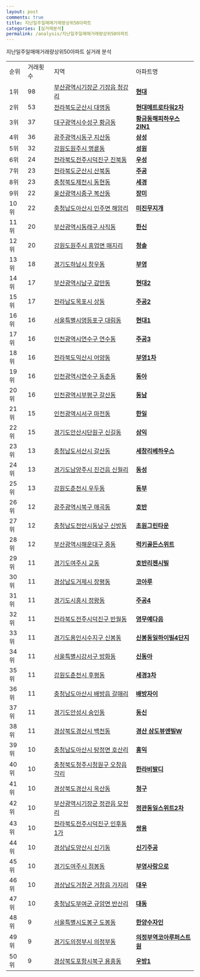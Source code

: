 ```yaml
---
layout: post
comments: true
title: 지난일주일매매거래량상위50아파트
categories: [실거래분석]
permalink: /analysis/지난일주일매매거래량상위50아파트
---
```


지난일주일매매거래량상위50아파트 실거래 분석

<table>
  <tr>
    <td>순위</td>
    <td>거래횟수</td>
    <td>지역</td>
    <td>아파트명</td>
  </tr>

  <tr>
    <td>1위</td>
    <td>98</td>
    <td><a href="/apt/부산광역시기장군기장읍 청강리">부산광역시기장군 기장읍 청강리</a></td>
    <td colspan="4" style="font-weight: bold;"><a href="https://search.naver.com/search.naver?query=기장읍 청강리 현대">현대</a></td>
  </tr>

  <tr>
    <td>2위</td>
    <td>53</td>
    <td><a href="/apt/전라북도군산시대명동">전라북도군산시 대명동</a></td>
    <td colspan="4" style="font-weight: bold;"><a href="https://search.naver.com/search.naver?query=대명동 현대메트로타워2차">현대메트로타워2차</a></td>
  </tr>

  <tr>
    <td>3위</td>
    <td>37</td>
    <td><a href="/apt/대구광역시수성구황금동">대구광역시수성구 황금동</a></td>
    <td colspan="4" style="font-weight: bold;"><a href="https://search.naver.com/search.naver?query=황금동 황금동해피하우스2IN1">황금동해피하우스2IN1</a></td>
  </tr>

  <tr>
    <td>4위</td>
    <td>36</td>
    <td><a href="/apt/광주광역시동구지산동">광주광역시동구 지산동</a></td>
    <td colspan="4" style="font-weight: bold;"><a href="https://search.naver.com/search.naver?query=지산동 삼성">삼성</a></td>
  </tr>

  <tr>
    <td>5위</td>
    <td>32</td>
    <td><a href="/apt/강원도원주시명륜동">강원도원주시 명륜동</a></td>
    <td colspan="4" style="font-weight: bold;"><a href="https://search.naver.com/search.naver?query=명륜동 성원">성원</a></td>
  </tr>

  <tr>
    <td>6위</td>
    <td>24</td>
    <td><a href="/apt/전라북도전주시덕진구진북동">전라북도전주시덕진구 진북동</a></td>
    <td colspan="4" style="font-weight: bold;"><a href="https://search.naver.com/search.naver?query=진북동 우성">우성</a></td>
  </tr>

  <tr>
    <td>7위</td>
    <td>23</td>
    <td><a href="/apt/전라북도군산시산북동">전라북도군산시 산북동</a></td>
    <td colspan="4" style="font-weight: bold;"><a href="https://search.naver.com/search.naver?query=산북동 주공">주공</a></td>
  </tr>

  <tr>
    <td>8위</td>
    <td>23</td>
    <td><a href="/apt/충청북도제천시동현동">충청북도제천시 동현동</a></td>
    <td colspan="4" style="font-weight: bold;"><a href="https://search.naver.com/search.naver?query=동현동 세경">세경</a></td>
  </tr>

  <tr>
    <td>9위</td>
    <td>22</td>
    <td><a href="/apt/울산광역시중구복산동">울산광역시중구 복산동</a></td>
    <td colspan="4" style="font-weight: bold;"><a href="https://search.naver.com/search.naver?query=복산동 장미">장미</a></td>
  </tr>

  <tr>
    <td>10위</td>
    <td>22</td>
    <td><a href="/apt/충청남도아산시인주면 해암리">충청남도아산시 인주면 해암리</a></td>
    <td colspan="4" style="font-weight: bold;"><a href="https://search.naver.com/search.naver?query=인주면 해암리 미진무지개">미진무지개</a></td>
  </tr>

  <tr>
    <td>11위</td>
    <td>20</td>
    <td><a href="/apt/부산광역시동래구사직동">부산광역시동래구 사직동</a></td>
    <td colspan="4" style="font-weight: bold;"><a href="https://search.naver.com/search.naver?query=사직동 한신">한신</a></td>
  </tr>

  <tr>
    <td>12위</td>
    <td>20</td>
    <td><a href="/apt/강원도원주시흥업면 매지리">강원도원주시 흥업면 매지리</a></td>
    <td colspan="4" style="font-weight: bold;"><a href="https://search.naver.com/search.naver?query=흥업면 매지리 청솔">청솔</a></td>
  </tr>

  <tr>
    <td>13위</td>
    <td>18</td>
    <td><a href="/apt/경기도하남시창우동">경기도하남시 창우동</a></td>
    <td colspan="4" style="font-weight: bold;"><a href="https://search.naver.com/search.naver?query=창우동 부영">부영</a></td>
  </tr>

  <tr>
    <td>14위</td>
    <td>17</td>
    <td><a href="/apt/부산광역시남구감만동">부산광역시남구 감만동</a></td>
    <td colspan="4" style="font-weight: bold;"><a href="https://search.naver.com/search.naver?query=감만동 현대2">현대2</a></td>
  </tr>

  <tr>
    <td>15위</td>
    <td>17</td>
    <td><a href="/apt/전라남도목포시상동">전라남도목포시 상동</a></td>
    <td colspan="4" style="font-weight: bold;"><a href="https://search.naver.com/search.naver?query=상동 주공2">주공2</a></td>
  </tr>

  <tr>
    <td>16위</td>
    <td>16</td>
    <td><a href="/apt/서울특별시영등포구대림동">서울특별시영등포구 대림동</a></td>
    <td colspan="4" style="font-weight: bold;"><a href="https://search.naver.com/search.naver?query=대림동 현대1">현대1</a></td>
  </tr>

  <tr>
    <td>17위</td>
    <td>16</td>
    <td><a href="/apt/인천광역시연수구연수동">인천광역시연수구 연수동</a></td>
    <td colspan="4" style="font-weight: bold;"><a href="https://search.naver.com/search.naver?query=연수동 주공3">주공3</a></td>
  </tr>

  <tr>
    <td>18위</td>
    <td>16</td>
    <td><a href="/apt/전라북도익산시어양동">전라북도익산시 어양동</a></td>
    <td colspan="4" style="font-weight: bold;"><a href="https://search.naver.com/search.naver?query=어양동 부영1차">부영1차</a></td>
  </tr>

  <tr>
    <td>19위</td>
    <td>16</td>
    <td><a href="/apt/인천광역시연수구동춘동">인천광역시연수구 동춘동</a></td>
    <td colspan="4" style="font-weight: bold;"><a href="https://search.naver.com/search.naver?query=동춘동 동아">동아</a></td>
  </tr>

  <tr>
    <td>20위</td>
    <td>16</td>
    <td><a href="/apt/인천광역시부평구갈산동">인천광역시부평구 갈산동</a></td>
    <td colspan="4" style="font-weight: bold;"><a href="https://search.naver.com/search.naver?query=갈산동 동남">동남</a></td>
  </tr>

  <tr>
    <td>21위</td>
    <td>15</td>
    <td><a href="/apt/인천광역시서구마전동">인천광역시서구 마전동</a></td>
    <td colspan="4" style="font-weight: bold;"><a href="https://search.naver.com/search.naver?query=마전동 한일">한일</a></td>
  </tr>

  <tr>
    <td>22위</td>
    <td>15</td>
    <td><a href="/apt/경기도안산시단원구신길동">경기도안산시단원구 신길동</a></td>
    <td colspan="4" style="font-weight: bold;"><a href="https://search.naver.com/search.naver?query=신길동 삼익">삼익</a></td>
  </tr>

  <tr>
    <td>23위</td>
    <td>13</td>
    <td><a href="/apt/충청남도서산시갈산동">충청남도서산시 갈산동</a></td>
    <td colspan="4" style="font-weight: bold;"><a href="https://search.naver.com/search.naver?query=갈산동 세창리베하우스">세창리베하우스</a></td>
  </tr>

  <tr>
    <td>24위</td>
    <td>13</td>
    <td><a href="/apt/경기도남양주시진건읍 신월리">경기도남양주시 진건읍 신월리</a></td>
    <td colspan="4" style="font-weight: bold;"><a href="https://search.naver.com/search.naver?query=진건읍 신월리 동성">동성</a></td>
  </tr>

  <tr>
    <td>25위</td>
    <td>13</td>
    <td><a href="/apt/강원도춘천시우두동">강원도춘천시 우두동</a></td>
    <td colspan="4" style="font-weight: bold;"><a href="https://search.naver.com/search.naver?query=우두동 동부">동부</a></td>
  </tr>

  <tr>
    <td>26위</td>
    <td>12</td>
    <td><a href="/apt/광주광역시북구매곡동">광주광역시북구 매곡동</a></td>
    <td colspan="4" style="font-weight: bold;"><a href="https://search.naver.com/search.naver?query=매곡동 호반">호반</a></td>
  </tr>

  <tr>
    <td>27위</td>
    <td>12</td>
    <td><a href="/apt/충청남도천안시동남구신방동">충청남도천안시동남구 신방동</a></td>
    <td colspan="4" style="font-weight: bold;"><a href="https://search.naver.com/search.naver?query=신방동 초원그린타운">초원그린타운</a></td>
  </tr>

  <tr>
    <td>28위</td>
    <td>12</td>
    <td><a href="/apt/부산광역시해운대구중동">부산광역시해운대구 중동</a></td>
    <td colspan="4" style="font-weight: bold;"><a href="https://search.naver.com/search.naver?query=중동 럭키골든스위트">럭키골든스위트</a></td>
  </tr>

  <tr>
    <td>29위</td>
    <td>11</td>
    <td><a href="/apt/경기도여주시교동">경기도여주시 교동</a></td>
    <td colspan="4" style="font-weight: bold;"><a href="https://search.naver.com/search.naver?query=교동 호반리젠시빌">호반리젠시빌</a></td>
  </tr>

  <tr>
    <td>30위</td>
    <td>11</td>
    <td><a href="/apt/경상남도거제시장평동">경상남도거제시 장평동</a></td>
    <td colspan="4" style="font-weight: bold;"><a href="https://search.naver.com/search.naver?query=장평동 코아루">코아루</a></td>
  </tr>

  <tr>
    <td>31위</td>
    <td>11</td>
    <td><a href="/apt/경기도시흥시정왕동">경기도시흥시 정왕동</a></td>
    <td colspan="4" style="font-weight: bold;"><a href="https://search.naver.com/search.naver?query=정왕동 주공4">주공4</a></td>
  </tr>

  <tr>
    <td>32위</td>
    <td>11</td>
    <td><a href="/apt/전라북도전주시덕진구반월동">전라북도전주시덕진구 반월동</a></td>
    <td colspan="4" style="font-weight: bold;"><a href="https://search.naver.com/search.naver?query=반월동 영무예다음">영무예다음</a></td>
  </tr>

  <tr>
    <td>33위</td>
    <td>11</td>
    <td><a href="/apt/경기도용인시수지구신봉동">경기도용인시수지구 신봉동</a></td>
    <td colspan="4" style="font-weight: bold;"><a href="https://search.naver.com/search.naver?query=신봉동 신봉동일하이빌4단지">신봉동일하이빌4단지</a></td>
  </tr>

  <tr>
    <td>34위</td>
    <td>11</td>
    <td><a href="/apt/서울특별시강서구방화동">서울특별시강서구 방화동</a></td>
    <td colspan="4" style="font-weight: bold;"><a href="https://search.naver.com/search.naver?query=방화동 신동아">신동아</a></td>
  </tr>

  <tr>
    <td>35위</td>
    <td>11</td>
    <td><a href="/apt/강원도춘천시후평동">강원도춘천시 후평동</a></td>
    <td colspan="4" style="font-weight: bold;"><a href="https://search.naver.com/search.naver?query=후평동 세경3차">세경3차</a></td>
  </tr>

  <tr>
    <td>36위</td>
    <td>11</td>
    <td><a href="/apt/충청남도아산시배방읍 갈매리">충청남도아산시 배방읍 갈매리</a></td>
    <td colspan="4" style="font-weight: bold;"><a href="https://search.naver.com/search.naver?query=배방읍 갈매리 배방자이">배방자이</a></td>
  </tr>

  <tr>
    <td>37위</td>
    <td>11</td>
    <td><a href="/apt/경기도안성시숭인동">경기도안성시 숭인동</a></td>
    <td colspan="4" style="font-weight: bold;"><a href="https://search.naver.com/search.naver?query=숭인동 동신">동신</a></td>
  </tr>

  <tr>
    <td>38위</td>
    <td>11</td>
    <td><a href="/apt/경상북도경산시백천동">경상북도경산시 백천동</a></td>
    <td colspan="4" style="font-weight: bold;"><a href="https://search.naver.com/search.naver?query=백천동 경산 삼도뷰엔빌W">경산 삼도뷰엔빌W</a></td>
  </tr>

  <tr>
    <td>39위</td>
    <td>10</td>
    <td><a href="/apt/충청남도아산시탕정면 호산리">충청남도아산시 탕정면 호산리</a></td>
    <td colspan="4" style="font-weight: bold;"><a href="https://search.naver.com/search.naver?query=탕정면 호산리 홍익">홍익</a></td>
  </tr>

  <tr>
    <td>40위</td>
    <td>10</td>
    <td><a href="/apt/충청북도청주시청원구오창읍 각리">충청북도청주시청원구 오창읍 각리</a></td>
    <td colspan="4" style="font-weight: bold;"><a href="https://search.naver.com/search.naver?query=오창읍 각리 한라비발디">한라비발디</a></td>
  </tr>

  <tr>
    <td>41위</td>
    <td>10</td>
    <td><a href="/apt/경상북도경산시옥산동">경상북도경산시 옥산동</a></td>
    <td colspan="4" style="font-weight: bold;"><a href="https://search.naver.com/search.naver?query=옥산동 청구">청구</a></td>
  </tr>

  <tr>
    <td>42위</td>
    <td>10</td>
    <td><a href="/apt/부산광역시기장군정관읍 모전리">부산광역시기장군 정관읍 모전리</a></td>
    <td colspan="4" style="font-weight: bold;"><a href="https://search.naver.com/search.naver?query=정관읍 모전리 정관동일스위트2차">정관동일스위트2차</a></td>
  </tr>

  <tr>
    <td>43위</td>
    <td>10</td>
    <td><a href="/apt/전라북도전주시덕진구인후동1가">전라북도전주시덕진구 인후동1가</a></td>
    <td colspan="4" style="font-weight: bold;"><a href="https://search.naver.com/search.naver?query=인후동1가 쌍용">쌍용</a></td>
  </tr>

  <tr>
    <td>44위</td>
    <td>10</td>
    <td><a href="/apt/경상남도양산시신기동">경상남도양산시 신기동</a></td>
    <td colspan="4" style="font-weight: bold;"><a href="https://search.naver.com/search.naver?query=신기동 신기주공">신기주공</a></td>
  </tr>

  <tr>
    <td>45위</td>
    <td>10</td>
    <td><a href="/apt/경기도여주시점봉동">경기도여주시 점봉동</a></td>
    <td colspan="4" style="font-weight: bold;"><a href="https://search.naver.com/search.naver?query=점봉동 부영사랑으로">부영사랑으로</a></td>
  </tr>

  <tr>
    <td>46위</td>
    <td>10</td>
    <td><a href="/apt/경상남도거창군거창읍 가지리">경상남도거창군 거창읍 가지리</a></td>
    <td colspan="4" style="font-weight: bold;"><a href="https://search.naver.com/search.naver?query=거창읍 가지리 대우">대우</a></td>
  </tr>

  <tr>
    <td>47위</td>
    <td>10</td>
    <td><a href="/apt/충청남도부여군규암면 반산리">충청남도부여군 규암면 반산리</a></td>
    <td colspan="4" style="font-weight: bold;"><a href="https://search.naver.com/search.naver?query=규암면 반산리 대동">대동</a></td>
  </tr>

  <tr>
    <td>48위</td>
    <td>9</td>
    <td><a href="/apt/서울특별시도봉구도봉동">서울특별시도봉구 도봉동</a></td>
    <td colspan="4" style="font-weight: bold;"><a href="https://search.naver.com/search.naver?query=도봉동 한양수자인">한양수자인</a></td>
  </tr>

  <tr>
    <td>49위</td>
    <td>9</td>
    <td><a href="/apt/경기도의정부시의정부동">경기도의정부시 의정부동</a></td>
    <td colspan="4" style="font-weight: bold;"><a href="https://search.naver.com/search.naver?query=의정부동 의정부역코아루퍼스트원">의정부역코아루퍼스트원</a></td>
  </tr>

  <tr>
    <td>50위</td>
    <td>9</td>
    <td><a href="/apt/경상북도포항시북구용흥동">경상북도포항시북구 용흥동</a></td>
    <td colspan="4" style="font-weight: bold;"><a href="https://search.naver.com/search.naver?query=용흥동 우방1">우방1</a></td>
  </tr>

</table>

